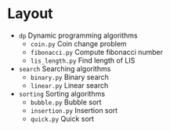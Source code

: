 # Layout
- `dp` Dynamic programming algorithms
    - `coin.py` Coin change problem
    - `fibonacci.py` Compute fibonacci number
    - `lis_length.py` Find length of LIS
- `search` Searching algorithms
    - `binary.py` Binary search
    - `linear.py` Linear search
- `sorting` Sorting algorithms
    - `bubble.py` Bubble sort
    - `insertion.py` Insertion sort
    - `quick.py` Quick sort
